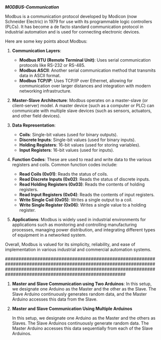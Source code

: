 ***MODBUS-Communication***

Modbus is a communication protocol developed by Modicon (now Schneider Electric) in 1979 for use with its programmable logic controllers (PLCs). It has become a de facto standard communication protocol in industrial automation and is used for connecting electronic devices.

Here are some key points about Modbus:

1. **Communication Layers**: 
   - **Modbus RTU (Remote Terminal Unit)**: Uses serial communication protocols like RS-232 or RS-485.
   - **Modbus ASCII**: Another serial communication method that transmits data in ASCII format.
   - **Modbus TCP/IP**: Uses TCP/IP over Ethernet, allowing for communication over larger distances and integration with modern networking infrastructure.

2. **Master-Slave Architecture**: Modbus operates on a master-slave (or client-server) model. A master device (such as a computer or PLC) can communicate with multiple slave devices (such as sensors, actuators, and other field devices).

3. **Data Representation**:
   - **Coils**: Single-bit values (used for binary outputs).
   - **Discrete Inputs**: Single-bit values (used for binary inputs).
   - **Holding Registers**: 16-bit values (used for storing variables).
   - **Input Registers**: 16-bit values (used for inputs).

4. **Function Codes**: These are used to read and write data to the various registers and coils. Common function codes include:
   - **Read Coils (0x01)**: Reads the status of coils.
   - **Read Discrete Inputs (0x02)**: Reads the status of discrete inputs.
   - **Read Holding Registers (0x03)**: Reads the contents of holding registers.
   - **Read Input Registers (0x04)**: Reads the contents of input registers.
   - **Write Single Coil (0x05)**: Writes a single output to a coil.
   - **Write Single Register (0x06)**: Writes a single value to a holding register.

5. **Applications**: Modbus is widely used in industrial environments for applications such as monitoring and controlling manufacturing processes, managing power distribution, and integrating different types of equipment in a networked system.

Overall, Modbus is valued for its simplicity, reliability, and ease of implementation in various industrial and commercial automation systems.

#####################################################################################################################################################################################################################

1. **Master and Slave Communication using Two Arduinos**:
    In this setup, we designate one Arduino as the Master and the other as the Slave. The Slave Arduino continuously generates random data, and the Master Arduino accesses this data from the Slave.

2. **Master and Slave Communication Using Multiple Arduinos**

    In this setup, we designate one Arduino as the Master and the others as Slaves. The Slave Arduinos continuously generate random data. The Master Arduino accesses this data sequentially from each of the Slave Arduinos.
